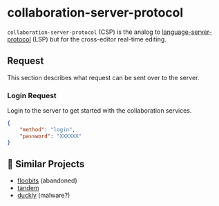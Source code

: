 # collaboration-server-protocol

`collaboration-server-protocol` (CSP) is the analog to [language-server-protocol][]
(LSP) but for the cross-editor real-time editing.

## Request

This section describes what request can be sent over to the server.

### Login Request

Login to the server to get started with the collaboration services.

```json
{
    "method": "login",
    "password": "XXXXXX"
}
```

## 📁 Similar Projects

- [floobits](https://floobits.com/) (abandoned)
- [tandem](https://github.com/typeintandem/tandem)
- [duckly](https://duckly.com/) (malware?)


<!-- Links -->

[language-server-protocol]: https://github.com/microsoft/language-server-protocol
